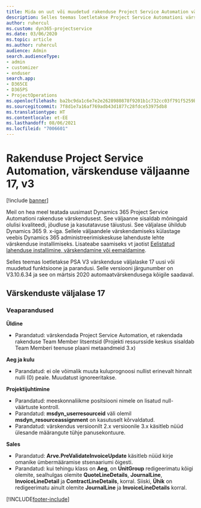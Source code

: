 ```yaml
---
title: Mida on uut või muudetud rakenduse Project Service Automation värskenduse väljaandes 17, V3
description: Selles teemas loetletakse Project Service Automationi värskenduse väljalaske 17, V3 saadaolevaid funktsioone ja parandusi.
author: ruhercul
ms.custom: dyn365-projectservice
ms.date: 03/06/2020
ms.topic: article
ms.author: ruhercul
audience: Admin
search.audienceType:
- admin
- customizer
- enduser
search.app:
- D365CE
- D365PS
- ProjectOperations
ms.openlocfilehash: ba2bc9da1c6e7e2e2628980878f9201b1c732cc03f791f5259bbbd0ee279b31b
ms.sourcegitcommit: 7f8d1e7a16af769adb43d1877c28fdce53975db8
ms.translationtype: HT
ms.contentlocale: et-EE
ms.lasthandoff: 08/06/2021
ms.locfileid: "7006601"
---
```

# <a name="project-service-automation-update-release-17-v3"></a>Rakenduse Project Service Automation, värskenduse väljaanne 17, v3

[!include [banner](../includes/psa-now-project-operations.md)]

Meil on hea meel teatada uusimast Dynamics 365 Project Service Automationi rakenduse värskendusest. See väljaanne sisaldab mõningaid olulisi kvaliteedi, jõudluse ja kasutatavuse täiustusi.  See väljalase ühildub Dynamics 365 9. x-iga. Sellele väljaandele värskendamiseks külastage veebis Dynamics 365 administreerimiskeskuse lahenduste lehte värskenduse installimiseks. Lisateabe saamiseks vt jaotist [Eelistatud lahenduse installimine, värskendamine või eemaldamine](/power-platform/admin/install-remove-preferred-solution).

Selles teemas loetletakse PSA V3 värskenduse väljalaske 17 uusi või muudetud funktsioone ja parandusi. Selle versiooni järgunumber on V3.10.6.34 ja see on märtsis 2020 automaatvärskendusega kõigile saadaval.


## <a name="update-release-17"></a>Värskenduste väljalase 17

### <a name="bug-fixes"></a>Veaparandused

**Üldine**

- Parandatud: värskendada Project Service Automation, et rakendada rakenduse Team Member litsentsid (Projekti ressursside keskus sisaldab Team Memberi teenuse plaani metaandmeid 3.x)
 
**Aeg ja kulu**

- Parandatud: ei ole võimalik muuta kuluprognoosi nullist erinevalt hinnalt nulli (0) peale. Muudatust ignoreeritakse.

**Projektijuhtimine**

- Parandatud: meeskonnaliikme positsiooni nimele on lisatud null-väärtuste kontroll.
- Parandatud: **msdyn_userresourceid** väli olemil **msdyn_resourceassignment** on kasutuselt kõrvaldatud.
- Parandatud: värskendus versioonilt 2.x versioonile 3.x käsitleb nüüd ülesande määrangute tühje panusekontuure.

**Sales**

- Parandatud: **Arve.PreValidateInvoiceUpdate** käsitleb nüüd kirje omanike ümbermääramise stsenaariumi õigesti.
- Parandatud: kui tehingu klass on **Aeg**, on **UnitGroup** redigeerimatu kõigi olemite, sealhulgas olemite **QuoteLineDetails**, **JournalLine**, **InvoiceLineDetail** ja **ContractLineDetails**, korral. Siiski, **Ühik** on redigeerimatu ainult olemite **JournalLine** ja **InvoiceLineDetails** korral.




[!INCLUDE[footer-include](../includes/footer-banner.md)]